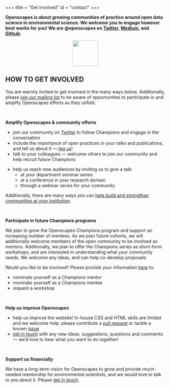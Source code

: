 +++
title = "Get Involved"
id = "contact"
+++

**Openscapes is about growing communities of practice around open data science in environmental science. We welcome you to engage however best works for you! We are @openscapes on [Twitter](https://twitter.com/openscapes), [Medium](https://medium.com/@openscapes), and [Github](https://github.com/openscapes).** 

<center><img src="/img/horst_openscapes_mountains_salmon.png" width="80px"></center>

## HOW TO GET INVOLVED

You are warmly invited to get involved in the many ways below. Additionally, please [join our mailing list]() to be aware of opportunities to participate in and amplify Openscapes efforts as they unfold.

<br>

**Amplify Openscapes & community efforts**

- join our community on [Twitter](https://twitter.com/openscapes) to follow Champions and engage in the conversation
- include the importance of open practices in your talks and publications, and tell us about it — [tag us](https://twitter.com/openscapes)!
- talk to your colleagues — welcome others to join our community and help recruit future Champions
<!--- - Share your short story of how open data science practices have influenced your research --->
- help us reach new audiences by inviting us to give a talk: 
  - at your department seminar series
  - at a conference in your research domain
  - through a webinar series for your community

<!--RStudio Community --->  

Additionally, there are many ways you can [help build and strengthen communities at your institution](/blog/2018/11/06/build-communities/).  


<br>

**Participate in future Champions programs**   

We plan to grow the Openscapes Champions program and support an increasing number of mentees. As we plan future cohorts, we will additionally welcome members of the open community to be involved as mentors. Additionally, we plan to offer the Champions series as short-form workshops, and are interested in understanding what your community needs. We welcome any ideas, and can help co-develop proposals.  

Would you like to be involved? Please provide your information [here](https://goo.gl/forms/ENbkxDEhJ3sDcG8q1) to:

- nominate yourself as a Champions mentor
- nominate yourself as a Champions mentee
- request a workshop 

<br>

**Help us improve Openscapes**  

- help us improve the website! In-house CSS and HTML skills are limited and we welcome help: please contribute a [pull request](https://github.com/Openscapes/website) or tackle a known [issue](https://github.com/Openscapes/website/labels/help%20please)
- [get in touch](mailto:openscapes@nceas.ucsb.edu) with any new ideas, suggestions, questions and comments — we’d love to hear what you want to do together!

<br> 

**Support us financially**

We have a long-term vision for Openscapes to grow and provide much-needed mentorship for environmental scientists, and we would love to talk to you about it. Please [get in touch](mailto:openscapes@nceas.ucsb.edu).

<br>
